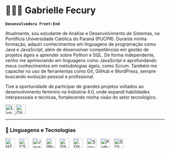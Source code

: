# 👩🏻‍💻 Gabrielle Fecury

**`Desenvolvedora Front-End`**

Atualmente, sou estudante de Análise e Desenvolvimento de Sistemas, na Pontifícia Universidade Católica do Paraná (PUCPR). Durante minha formação, adquiri conhecimentos em linguagens de programação como Java e JavaScript, além de desenvolver competências em gestão de projetos ágeis e aprender sobre Python e SQL. De forma independente, venho me aprimorando em linguagens como JavaScript e aprofundando meus conhecimentos em metodologias ágeis, como Scrum. Também me capacitei no uso de ferramentas como Git, GitHub e WordPress, sempre buscando evolução pessoal e profissional.

Tive a oportunidade de participar de grandes projetos voltados ao desenvolvimento feminino na Indústria 4.0, onde expandi habilidades interpessoais e técnicas, fortalecendo minha visão do setor tecnológico.

<p align="left">
    <a href="https://www.linkedin.com/in/gabriellefecury/">
        <img 
            alt="LinkedIn" 
            title="LinkedIn" 
            widht="40px"
            height="30px"
            src="https://cdn-icons-png.flaticon.com/256/174/174857.png"
        />
    </a>
    <a href="https://github.com/gabriellefecury">
        <img 
            alt="GitHub" 
            title="GitHub" 
            widht="40px"
            height="30px"
            src="https://cdn-icons-png.flaticon.com/512/25/25231.png"
        />
    </a>
</p>

---

### 🤖 Linguagens e Tecnologias

<img 
    align="left" 
    alt="HTML"
    title="HTML" 
    width="30px" 
    style="padding-right: 10px;" 
    src="https://cdn.jsdelivr.net/gh/devicons/devicon@latest/icons/html5/html5-original.svg" 
/>
<img 
    align="left" 
    alt="CSS" 
    title="CSS"
    width="30px" 
    style="padding-right: 10px;" 
    src="https://cdn.jsdelivr.net/gh/devicons/devicon@latest/icons/css3/css3-original.svg" 
/>
<img 
    align="left" 
    alt="JavaScript" 
    title="JavaScript"
    width="30px" 
    style="padding-right: 10px;" 
    src="https://cdn.jsdelivr.net/gh/devicons/devicon@latest/icons/javascript/javascript-original.svg" 
/>

<img 
    align="left" 
    alt="WordPress"
    title="WordPress" 
    width="30px" 
    style="padding-right: 10px;" 
    src="https://cdn-icons-png.flaticon.com/512/174/174881.png"
/>

<img 
    align="left" 
    alt="GitHub" 
    title="GitHub"
    width="30px" 
    style="padding-right: 10px;" 
    src="https://cdn-icons-png.flaticon.com/512/25/25231.png" 
/>

<img 
    align="left" 
    alt="Git" 
    title="Git"
    width="30px" 
    style="padding-right: 10px;" 
    src="https://cdn.jsdelivr.net/gh/devicons/devicon@latest/icons/git/git-original.svg" 
/>
<img 
    align="left" 
    alt="Scrum" 
    title="Scrum"
    width="30px" 
    style="padding-right: 10px;" 
    src="https://www.shutterstock.com/image-vector/agile-icon-vector-illustration-600nw-1065859766.jpg" 
/>
<img 
    align="left" 
    alt="Python" 
    title="Python"
    width="30px" 
    style="padding-right: 10px;" 
    src="https://img.icons8.com/color/512/python.png" 
/>
<img 
    align="left" 
    alt="SQL" 
    title="SQL"
    width="30px" 
    style="padding-right: 10px;" 
    src="https://w7.pngwing.com/pngs/134/190/png-transparent-sql-logo-microsoft-sql-server-mysql-database-logo-others-blue-text-trademark-thumbnail.png"
/>

<br/>
<br/>
